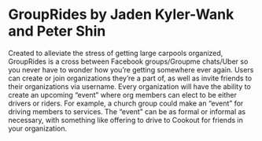 # GroupRides by Jaden Kyler-Wank and Peter Shin

Created to alleviate the stress of getting large carpools organized, GroupRides is a cross between Facebook groups/Groupme chats/Uber so you never have to wonder how you’re getting somewhere ever again. Users can create or join organizations they’re a part of, as well as invite friends to their organizations via username. Every organization will have the ability to create an upcoming “event” where org members can elect to be either drivers or riders. For example, a church group could make an “event” for driving members to services. The “event” can be as formal or informal as necessary, with something like offering to drive to Cookout for friends in your organization. 
